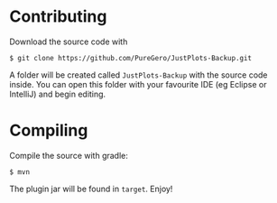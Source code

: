 Contributing
==========
Download the source code with

    $ git clone https://github.com/PureGero/JustPlots-Backup.git

A folder will be created called `JustPlots-Backup` with the source code inside.
You can open this folder with your favourite IDE (eg Eclipse or IntelliJ) and
begin editing.

Compiling
=========
Compile the source with gradle:

    $ mvn

The plugin jar will be found in `target`. Enjoy!

